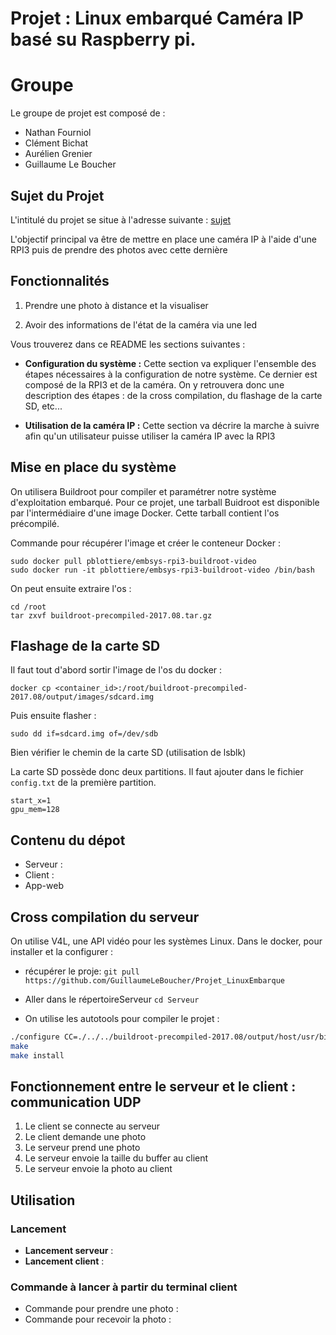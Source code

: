 # Projet : Linux embarqué Caméra IP basé su Raspberry pi.

# Groupe

Le groupe de projet est composé de :

* Nathan Fourniol
* Clément Bichat
* Aurélien Grenier
* Guillaume Le Boucher


## Sujet du Projet

L'intitulé du projet se situe à l'adresse suivante : [sujet](Sujet_Projet_Camera.md)

L'objectif principal va être de mettre en place une caméra IP à l'aide d'une RPI3 puis de prendre des photos avec cette dernière

## Fonctionnalités

1. Prendre une photo à distance et la visualiser

2. Avoir des informations de l'état de la caméra via une led



Vous trouverez dans ce README les sections suivantes :

- **Configuration du système :** Cette section va expliquer l'ensemble des étapes nécessaires à la configuration de notre système. Ce dernier est composé de la RPI3 et de la caméra. On y retrouvera donc une description des étapes : de la cross compilation, du flashage de la carte SD, etc...

- **Utilisation de la caméra IP :** Cette section va décrire la marche à suivre afin qu'un utilisateur puisse utiliser la caméra IP avec la RPI3




## Mise en place du système

On utilisera Buildroot pour compiler et paramétrer notre système d'exploitation embarqué.
Pour ce projet, une tarball Buidroot est disponible par l'intermédiaire d'une image Docker. Cette tarball contient l'os précompilé.

Commande pour récupérer l'image et créer le conteneur Docker :

```
sudo docker pull pblottiere/embsys-rpi3-buildroot-video
sudo docker run -it pblottiere/embsys-rpi3-buildroot-video /bin/bash

```
On peut ensuite extraire l'os :

```
cd /root
tar zxvf buildroot-precompiled-2017.08.tar.gz

```

## Flashage de la carte SD

Il faut tout d'abord sortir l'image de l'os du docker :

`docker cp <container_id>:/root/buildroot-precompiled-2017.08/output/images/sdcard.img`

Puis ensuite flasher :

`sudo dd if=sdcard.img of=/dev/sdb`

Bien vérifier le chemin de la carte SD (utilisation de lsblk)

La carte SD possède donc deux partitions. Il faut ajouter dans le fichier
`config.txt` de la première partition.

```
start_x=1
gpu_mem=128

```
## Contenu du dépot
* Serveur :
* Client :
* App-web





## Cross compilation du serveur

On utilise V4L, une API vidéo pour les systèmes Linux. Dans le docker, pour installer et la configurer :
* récupérer le proje:
`git pull https://github.com/GuillaumeLeBoucher/Projet_LinuxEmbarque`

* Aller dans le répertoireServeur
`cd Serveur`
 
* On utilise les autotools pour compiler le projet :
```./autogen.sh
./configure CC=./../../buildroot-precompiled-2017.08/output/host/usr/bin/arm-linux-gcc --host=arm-linux 
make
make install
```



## Fonctionnement entre le serveur et le client : communication UDP

  1. Le client se connecte au serveur
  2. Le client demande une photo
  3. Le serveur prend une photo
  4. Le serveur envoie la taille du buffer au client
  5. Le serveur envoie la photo au client

## Utilisation

### Lancement

* **Lancement serveur** :
* **Lancement client** :

### Commande à lancer à partir du terminal client

* Commande pour prendre une photo :
* Commande pour recevoir la photo :
